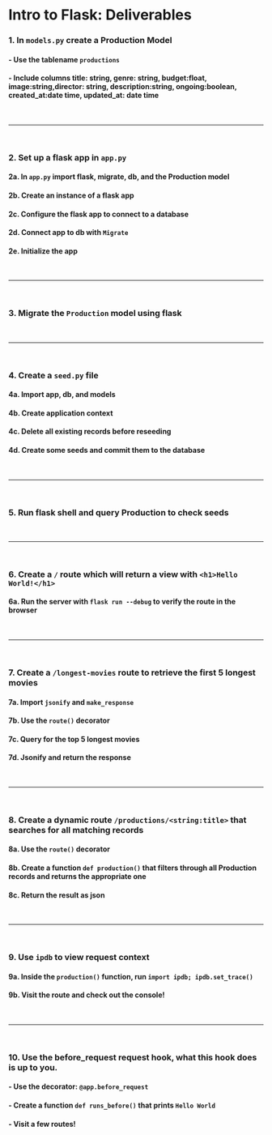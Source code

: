 # Intro to Flask: Deliverables

### 1. In `models.py` create a Production Model 
#### - Use the tablename `productions`
#### - Include columns title: string, genre: string, budget:float, image:string,director: string, description:string, ongoing:boolean, created_at:date time, updated_at: date time 

<br />

---

<br />

### 2. Set up a flask app in `app.py`
#### 2a. In `app.py` import flask, migrate, db, and the Production model
#### 2b. Create an instance of a flask app
#### 2c. Configure the flask app to connect to a database 
#### 2d. Connect app to db with `Migrate`
#### 2e. Initialize the app

<br />

---

<br />

### 3. Migrate the `Production` model using flask

<br />

---

<br />

### 4. Create a `seed.py` file
#### 4a. Import app, db, and models
#### 4b. Create application context 
#### 4c. Delete all existing records before reseeding
#### 4d. Create some seeds and commit them to the database

<br />

---

<br />

### 5. Run flask shell and query Production to check seeds

<br />

---

<br />

### 6. Create a `/` route which will return a view with  `<h1>Hello World!</h1>`
#### 6a. Run the server with `flask run --debug` to verify the route in the browser

<br />

---

<br />

### 7. Create a `/longest-movies` route to retrieve the first 5 longest movies
#### 7a. Import `jsonify` and `make_response`
#### 7b. Use the `route()` decorator
#### 7c. Query for the top 5 longest movies
#### 7d. Jsonify and return the response

<br />

---

<br />

### 8. Create a dynamic route `/productions/<string:title>` that searches for all matching records
#### 8a. Use the `route()` decorator
#### 8b. Create a function `def production()` that filters through all Production records and returns the appropriate one
#### 8c. Return the result as json

<br />

---

<br />

### 9. Use `ipdb` to view request context
#### 9a. Inside the `production()` function, run `import ipdb; ipdb.set_trace()`
#### 9b. Visit the route and check out the console!

<br />

---

<br />

### 10. Use the before_request request hook, what this hook does is up to you.
#### - Use the decorator: `@app.before_request`
#### - Create a function `def runs_before()` that prints `Hello World`
#### - Visit a few routes!

